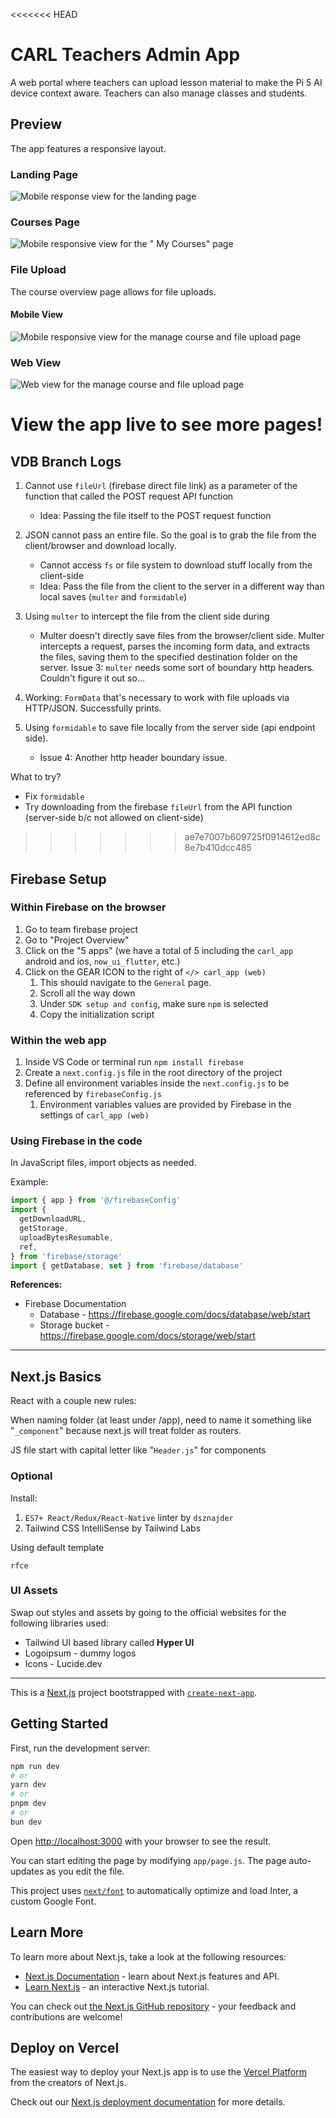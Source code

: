 <<<<<<< HEAD
# CARL Teachers Admin App

A web portal where teachers can upload lesson material to make the Pi 5 AI device context aware. Teachers can also manage classes and students.

## Preview

The app features a responsive layout.

### Landing Page

![Mobile response view for the landing page](homepage.png)

### Courses Page

![Mobile responsive view for the " My Courses" page](coursespage.png)

### File Upload

The course overview page allows for file uploads.

#### Mobile View

![Mobile responsive view for the manage course and file upload page](manage_web_mobile.png)

### Web View

![Web view for the manage course and file upload page](manage_web.png)

View the app live to see more pages!
=======
## VDB Branch Logs

1. Cannot use `fileUrl` (firebase direct file link) as a parameter of the
   function that called the POST request API function

   - Idea: Passing the file itself to the POST request function

2. JSON cannot pass an entire file. So the goal is to grab the file from the
   client/browser and download locally.

   - Cannot access `fs` or file system to download stuff locally from the
     client-side
   - Idea: Pass the file from the client to the server in a different way than
     local saves (`multer` and `formidable`)

3. Using `multer` to intercept the file from the client side during

   - Multer doesn't directly save files from the browser/client side. Multer
     intercepts a request, parses the incoming form data, and extracts the
     files, saving them to the specified destination folder on the server. Issue
     3: `multer` needs some sort of boundary http headers. Couldn't figure it
     out so...

4. Working: `FormData` that's necessary to work with file uploads via HTTP/JSON.
   Successfully prints.

5. Using `formidable` to save file locally from the server side (api endpoint
   side).

   - Issue 4: Another http header boundary issue.

What to try?

- Fix `formidable`
- Try downloading from the firebase `fileUrl` from the API function (server-side
  b/c not allowed on client-side)
>>>>>>> ae7e7007b609725f0914612ed8c8e7b410dcc485

## Firebase Setup

### Within Firebase on the browser

1. Go to team firebase project
2. Go to "Project Overview"
3. Click on the "5 apps" (we have a total of 5 including the `carl_app` android
   and ios, `now_ui_flutter`, etc.)
4. Click on the GEAR ICON to the right of `</> carl_app (web)`
   1. This should navigate to the `General` page.
   2. Scroll all the way down
   3. Under `SDK setup and config`, make sure `npm` is selected
   4. Copy the initialization script

### Within the web app

1. Inside VS Code or terminal run `npm install firebase`
2. Create a `next.config.js` file in the root directory of the project
3. Define all environment variables inside the `next.config.js` to be referenced
   by `firebaseConfig.js`
   1. Environment variables values are provided by Firebase in the settings of
      `carl_app (web)`

### Using Firebase in the code

In JavaScript files, import objects as needed.

Example:

```js
import { app } from '@/firebaseConfig'
import {
  getDownloadURL,
  getStorage,
  uploadBytesResumable,
  ref,
} from 'firebase/storage'
import { getDatabase, set } from 'firebase/database'
```

**References:**

- Firebase Documentation
  - Database - <https://firebase.google.com/docs/database/web/start>
  - Storage bucket - <https://firebase.google.com/docs/storage/web/start>

---

## Next.js Basics

React with a couple new rules:

When naming folder (at least under /app), need to name it something like
"`_component`" because next.js will treat folder as routers.

JS file start with capital letter like "`Header.js`" for components

### Optional

Install:

1. `ES7+ React/Redux/React-Native` linter by `dsznajder`
2. Tailwind CSS IntelliSense by Tailwind Labs

Using default template

```
rfce
```

### UI Assets

Swap out styles and assets by going to the official websites for the following
libraries used:

- Tailwind UI based library called **Hyper UI**
- Logoipsum - dummy logos
- Icons - Lucide.dev

---

This is a [Next.js](https://nextjs.org/) project bootstrapped with
[`create-next-app`](https://github.com/vercel/next.js/tree/canary/packages/create-next-app).

## Getting Started

First, run the development server:

```bash
npm run dev
# or
yarn dev
# or
pnpm dev
# or
bun dev
```

Open [http://localhost:3000](http://localhost:3000) with your browser to see the
result.

You can start editing the page by modifying `app/page.js`. The page auto-updates
as you edit the file.

This project uses
[`next/font`](https://nextjs.org/docs/basic-features/font-optimization) to
automatically optimize and load Inter, a custom Google Font.

## Learn More

To learn more about Next.js, take a look at the following resources:

- [Next.js Documentation](https://nextjs.org/docs) - learn about Next.js
  features and API.
- [Learn Next.js](https://nextjs.org/learn) - an interactive Next.js tutorial.

You can check out
[the Next.js GitHub repository](https://github.com/vercel/next.js/) - your
feedback and contributions are welcome!

## Deploy on Vercel

The easiest way to deploy your Next.js app is to use the
[Vercel Platform](https://vercel.com/new?utm_medium=default-template&filter=next.js&utm_source=create-next-app&utm_campaign=create-next-app-readme)
from the creators of Next.js.

Check out our
[Next.js deployment documentation](https://nextjs.org/docs/deployment) for more
details.
